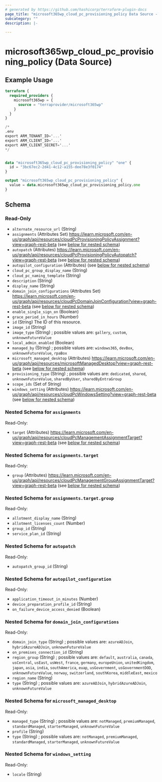 ```yaml
---
# generated by https://github.com/hashicorp/terraform-plugin-docs
page_title: "microsoft365wp_cloud_pc_provisioning_policy Data Source - microsoft365wp"
subcategory: ""
description: |-
  
---
```


# microsoft365wp_cloud_pc_provisioning_policy (Data Source)



## Example Usage

```terraform
terraform {
  required_providers {
    microsoft365wp = {
      source = "terraprovider/microsoft365wp"
    }
  }
}

/*
.env
export ARM_TENANT_ID='...'
export ARM_CLIENT_ID='...'
export ARM_CLIENT_SECRET='...'
*/


data "microsoft365wp_cloud_pc_provisioning_policy" "one" {
  id = "3bc67ec2-2d41-4c12-a155-dee78e3f0174"
}

output "microsoft365wp_cloud_pc_provisioning_policy" {
  value = data.microsoft365wp_cloud_pc_provisioning_policy.one
}
```

<!-- schema generated by tfplugindocs -->
## Schema

### Read-Only

- `alternate_resource_url` (String)
- `assignments` (Attributes Set) https://learn.microsoft.com/en-us/graph/api/resources/cloudPcProvisioningPolicyAssignment?view=graph-rest-beta (see [below for nested schema](#nestedatt--assignments))
- `autopatch` (Attributes) https://learn.microsoft.com/en-us/graph/api/resources/cloudPcProvisioningPolicyAutopatch?view=graph-rest-beta (see [below for nested schema](#nestedatt--autopatch))
- `autopilot_configuration` (Attributes) (see [below for nested schema](#nestedatt--autopilot_configuration))
- `cloud_pc_group_display_name` (String)
- `cloud_pc_naming_template` (String)
- `description` (String)
- `display_name` (String)
- `domain_join_configurations` (Attributes Set) https://learn.microsoft.com/en-us/graph/api/resources/cloudPcDomainJoinConfiguration?view=graph-rest-beta (see [below for nested schema](#nestedatt--domain_join_configurations))
- `enable_single_sign_on` (Boolean)
- `grace_period_in_hours` (Number)
- `id` (String) The ID of this resource.
- `image_id` (String)
- `image_type` (String) ; possible values are: `gallery`, `custom`, `unknownFutureValue`
- `local_admin_enabled` (Boolean)
- `managed_by` (String) ; possible values are: `windows365`, `devBox`, `unknownFutureValue`, `rpaBox`
- `microsoft_managed_desktop` (Attributes) https://learn.microsoft.com/en-us/graph/api/resources/microsoftManagedDesktop?view=graph-rest-beta (see [below for nested schema](#nestedatt--microsoft_managed_desktop))
- `provisioning_type` (String) ; possible values are: `dedicated`, `shared`, `unknownFutureValue`, `sharedByUser`, `sharedByEntraGroup`
- `scope_ids` (Set of String)
- `windows_setting` (Attributes) https://learn.microsoft.com/en-us/graph/api/resources/cloudPcWindowsSetting?view=graph-rest-beta (see [below for nested schema](#nestedatt--windows_setting))

<a id="nestedatt--assignments"></a>
### Nested Schema for `assignments`

Read-Only:

- `target` (Attributes) https://learn.microsoft.com/en-us/graph/api/resources/cloudPcManagementAssignmentTarget?view=graph-rest-beta (see [below for nested schema](#nestedatt--assignments--target))

<a id="nestedatt--assignments--target"></a>
### Nested Schema for `assignments.target`

Read-Only:

- `group` (Attributes) https://learn.microsoft.com/en-us/graph/api/resources/cloudPcManagementGroupAssignmentTarget?view=graph-rest-beta (see [below for nested schema](#nestedatt--assignments--target--group))

<a id="nestedatt--assignments--target--group"></a>
### Nested Schema for `assignments.target.group`

Read-Only:

- `allotment_display_name` (String)
- `allotment_licenses_count` (Number)
- `group_id` (String)
- `service_plan_id` (String)




<a id="nestedatt--autopatch"></a>
### Nested Schema for `autopatch`

Read-Only:

- `autopatch_group_id` (String)


<a id="nestedatt--autopilot_configuration"></a>
### Nested Schema for `autopilot_configuration`

Read-Only:

- `application_timeout_in_minutes` (Number)
- `device_preparation_profile_id` (String)
- `on_failure_device_access_denied` (Boolean)


<a id="nestedatt--domain_join_configurations"></a>
### Nested Schema for `domain_join_configurations`

Read-Only:

- `domain_join_type` (String) ; possible values are: `azureADJoin`, `hybridAzureADJoin`, `unknownFutureValue`
- `on_premises_connection_id` (String)
- `region_group` (String) ; possible values are: `default`, `australia`, `canada`, `usCentral`, `usEast`, `usWest`, `france`, `germany`, `europeUnion`, `unitedKingdom`, `japan`, `asia`, `india`, `southAmerica`, `euap`, `usGovernment`, `usGovernmentDOD`, `unknownFutureValue`, `norway`, `switzerland`, `southKorea`, `middleEast`, `mexico`
- `region_name` (String)
- `type` (String) ; possible values are: `azureADJoin`, `hybridAzureADJoin`, `unknownFutureValue`


<a id="nestedatt--microsoft_managed_desktop"></a>
### Nested Schema for `microsoft_managed_desktop`

Read-Only:

- `managed_type` (String) ; possible values are: `notManaged`, `premiumManaged`, `standardManaged`, `starterManaged`, `unknownFutureValue`
- `profile` (String)
- `type` (String) ; possible values are: `notManaged`, `premiumManaged`, `standardManaged`, `starterManaged`, `unknownFutureValue`


<a id="nestedatt--windows_setting"></a>
### Nested Schema for `windows_setting`

Read-Only:

- `locale` (String)


